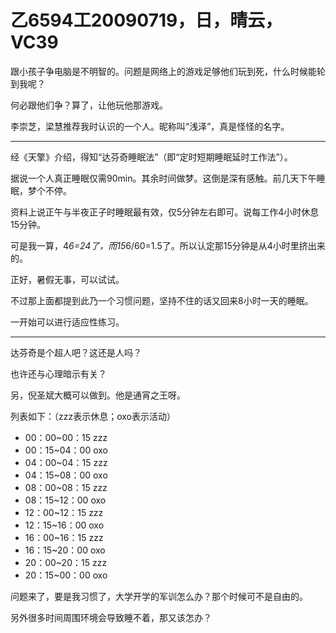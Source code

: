# 乙6594工20090719，日，晴云，VC39

跟小孩子争电脑是不明智的。问题是网络上的游戏足够他们玩到死，什么时候能轮到我呢？

何必跟他们争？算了，让他玩他那游戏。

李崇芝，梁慧推荐我时认识的一个人。昵称叫“浅泽”，真是怪怪的名字。

----

经《天擎》介绍，得知“达芬奇睡眠法”（即“定时短期睡眠延时工作法”）。

据说一个人真正睡眠仅需90min。其余时间做梦。这倒是深有感触。前几天下午睡眠，梦个不停。

资料上说正午与半夜正子时睡眠最有效，仅5分钟左右即可。说每工作4小时休息15分钟。

可是我一算，4*6=24了，而15*6/60=1.5了。所以认定那15分钟是从4小时里挤出来的。

正好，暑假无事，可以试试。

不过那上面都提到此乃一个习惯问题，坚持不住的话又回来8小时一天的睡眠。

一开始可以进行适应性练习。

----

达芬奇是个超人吧？这还是人吗？

也许还与心理暗示有关？

另，倪圣斌大概可以做到。他是通宵之王呀。

列表如下：（zzz表示休息；oxo表示活动）

- 00：00~00：15 zzz
- 00：15~04：00 oxo
- 04：00~04：15 zzz
- 04：15~08：00 oxo
- 08：00~08：15 zzz
- 08：15~12：00 oxo
- 12：00~12：15 zzz
- 12：15~16：00 oxo
- 16：00~16：15 zzz
- 16：15~20：00 oxo
- 20：00~20：15 zzz
- 20：15~00：00 oxo

问题来了，要是我习惯了，大学开学的军训怎么办？那个时候可不是自由的。

另外很多时间周围环境会导致睡不着，那又该怎办？

